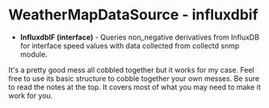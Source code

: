 # WeatherMapDataSource - influxdbif

* **InfluxdbIF (interface)** - Queries non_negative derivatives from InfluxDB for interface speed values with data collected from collectd snmp module.

It's a pretty good mess all cobbled together but it works for my case.  Feel free to use its basic structure to cobble together your own messes.  Be sure to read the notes at the top.  It covers most of what you may need to make it work for you.
